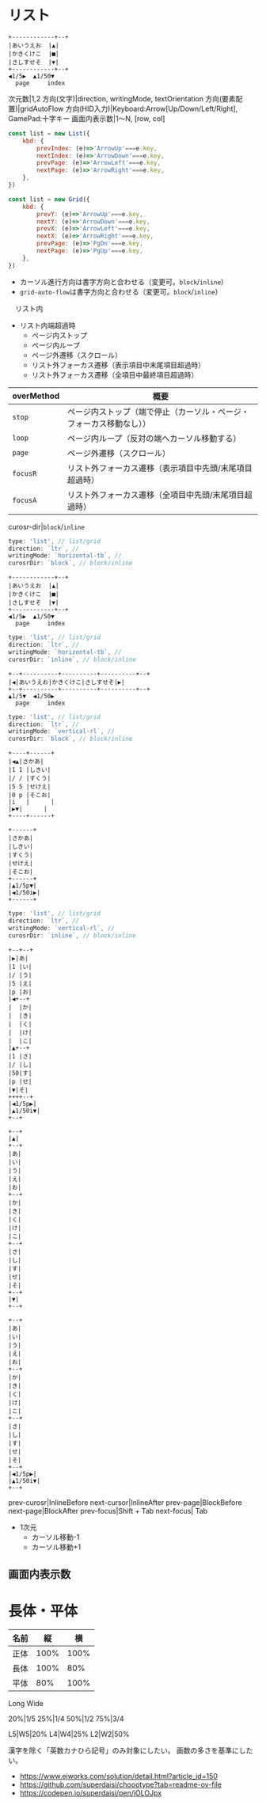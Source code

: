 # リスト

```
+------------+--+
|あいうえお  |▲|
|かきくけこ  |■|
|さしすせそ  |▼|
+------------+--+
◀1/5▶  ▲1/50▼
  page     index
```

次元数|1,2
方向(文字)|direction, writingMode, textOrientation
方向(要素配置)|gridAutoFlow
方向(HID入力)|Keyboard:Arrow[Up/Down/Left/Right], GamePad:十字キー
画面内表示数|1〜N, [row, col]

```javascript
const list = new List({
    kbd: {
        prevIndex: (e)=>'ArrowUp'===e.key,
        nextIndex: (e)=>'ArrowDown'===e.key,
        prevPage: (e)=>'ArrowLeft'===e.key,
        nextPage: (e)=>'ArrowRight'===e.key,
    },
})
```

```javascript
const list = new Grid({
    kbd: {
        prevY: (e)=>'ArrowUp'===e.key,
        nextY: (e)=>'ArrowDown'===e.key,
        prevX: (e)=>'ArrowLeft'===e.key,
        nextX: (e)=>'ArrowRight'===e.key,
        prevPage: (e)=>'PgDn'===e.key,
        nextPage: (e)=>'PgUp'===e.key,
    },
})
```

* カーソル進行方向は書字方向と合わせる（変更可。`block`/`inline`）
* `grid-auto-flow`は書字方向と合わせる（変更可。`block`/`inline`）

　リスト内

* リスト内端超過時
    * ページ内ストップ
    * ページ内ループ
    * ページ外遷移（スクロール）
    * リスト外フォーカス遷移（表示項目中末尾項目超過時）
    * リスト外フォーカス遷移（全項目中最終項目超過時）

overMethod|概要
----------|----
`stop`|ページ内ストップ（端で停止（カーソル・ページ・フォーカス移動なし））
`loop`|ページ内ループ（反対の端へカーソル移動する）
`page`|ページ外遷移（スクロール）
`focusR`|リスト外フォーカス遷移（表示項目中先頭/末尾項目超過時）
`focusA`|リスト外フォーカス遷移（全項目中先頭/末尾項目超過時）

curosr-dir|`block`/`inline`

```javascript
type: 'list', // list/grid
direction: `ltr`, // 
writingMode: `horizontal-tb`, // 
curosrDir: `block`, // block/inline
```
```
+------------+--+
|あいうえお  |▲|
|かきくけこ  |■|
|さしすせそ  |▼|
+------------+--+
◀1/5▶  ▲1/50▼
  page     index
```

```javascript
type: 'list', // list/grid
direction: `ltr`, // 
writingMode: `horizontal-tb`, // 
curosrDir: `inline`, // block/inline
```
```
+--+----------+----------+----------+--+
|◀|あいうえお|かきくけこ|さしすせそ|▶|
+--+----------+----------+----------+--+
▲1/5▼  ◀1/50▶
  page     index
```


```javascript
type: 'list', // list/grid
direction: `ltr`, // 
writingMode: `vertical-rl`, // 
curosrDir: `block`, // block/inline
```
```
+----+------+
|◀▲|さかあ|
|1 1 |しきい|
|/ / |すくう|
|5 5 |せけえ|
|0 p |そこお|
|i   |      |
|▶▼|      |
+----+------+
```
```
+------+
|さかあ|
|しきい|
|すくう|
|せけえ|
|そこお|
+------+
|▲1/5p▼|
|◀1/50i▶|
+------+
```


```javascript
type: 'list', // list/grid
direction: `ltr`, // 
writingMode: `vertical-rl`, // 
curosrDir: `inline`, // block/inline
```
```
+--+--+
|▶|あ|
|1 |い|
|/ |う|
|5 |え|
|p |お|
|◀+--+
|  |か|
|  |き|
|  |く|
|  |け|
|  |こ|
|▲+--+
|1 |さ|
|/ |し|
|50|す|
|p |せ|
|▼|そ|
++++--+
|◀1/5p▶|
|▲1/50i▼|
+--+
```



```
+--+
|▲|
+--+
|あ|
|い|
|う|
|え|
|お|
+--+
|か|
|き|
|く|
|け|
|こ|
+--+
|さ|
|し|
|す|
|せ|
|そ|
+--+
|▼|
+--+
```
```
+--+
|あ|
|い|
|う|
|え|
|お|
+--+
|か|
|き|
|く|
|け|
|こ|
+--+
|さ|
|し|
|す|
|せ|
|そ|
+--+
|◀1/5p▶|
|▲1/50i▼|
+--+
```








prev-curosr|InlineBefore
next-cursor|InlineAfter
prev-page|BlockBefore
next-page|BlockAfter
prev-focus|Shift + Tab
next-focus|        Tab

* 1次元
    * カーソル移動-1
    * カーソル移動+1


## 画面内表示数



## 


# 長体・平体

名前|縦|横
----|--|--
正体|100%|100%
長体|100%| 80%
平体| 80%|100%

Long
Wide

20%|1/5
25%|1/4
50%|1/2
75%|3/4

L5|W5|20%
L4|W4|25%
L2|W2|50%


漢字を除く「英数カナひら記号」のみ対象にしたい。
画数の多さを基準にしたい。

* https://www.ejworks.com/solution/detail.html?article_id=150
* https://github.com/superdaisi/choootype?tab=readme-ov-file
* https://codepen.io/superdaisi/pen/jOLOJpx

